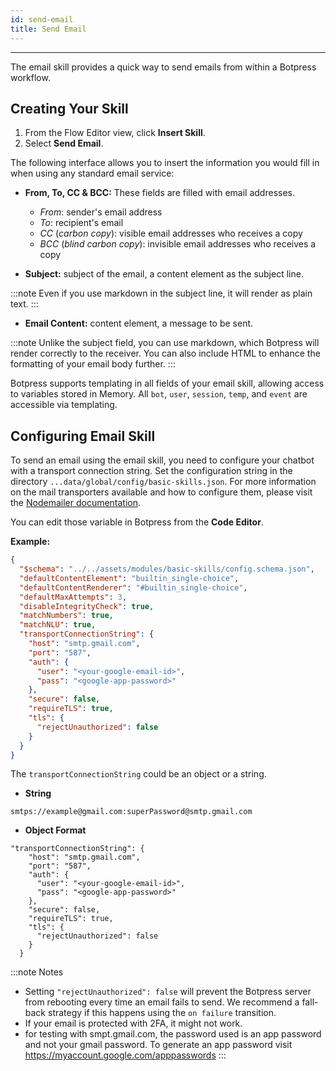 ```yaml
---
id: send-email
title: Send Email
---
```


--------------------

The email skill provides a quick way to send emails from within a Botpress workflow.

## Creating Your Skill

1. From the Flow Editor view, click **Insert Skill**.
1. Select **Send Email**. 

The following interface allows you to insert the information you would fill in when using any standard email service:

- **From, To, CC & BCC:** These fields are filled with email addresses. 
  - _From_: sender's email address
  - _To_: recipient's email
  - _CC_ (_carbon copy_): visible email addresses who receives a copy
  - _BCC_ (_blind carbon copy_): invisible email addresses who receives a copy

- **Subject:** subject of the email, a content element as the subject line.

:::note
Even if you use markdown in the subject line, it will render as plain text.
:::

- **Email Content:** content element, a message to be sent. 

:::note
Unlike the subject field, you can use markdown, which Botpress will render correctly to the receiver. You can also include HTML to enhance the formatting of your email body further.
:::

Botpress supports templating in all fields of your email skill, allowing access to variables stored in Memory. All `bot`, `user`, `session`, `temp`, and `event` are accessible via templating.

## Configuring Email Skill

To send an email using the email skill, you need to configure your chatbot with a transport connection string. Set the configuration string in the directory `...data/global/config/basic-skills.json`. For more information on the mail transporters available and how to configure them, please visit the [Nodemailer documentation](https://nodemailer.com/smtp/#examples).

You can edit those variable in Botpress from the **Code Editor**.

**Example:**

```json
{
  "$schema": "../../assets/modules/basic-skills/config.schema.json",
  "defaultContentElement": "builtin_single-choice",
  "defaultContentRenderer": "#builtin_single-choice",
  "defaultMaxAttempts": 3,
  "disableIntegrityCheck": true,
  "matchNumbers": true,
  "matchNLU": true,
  "transportConnectionString": {
    "host": "smtp.gmail.com",
    "port": "587",
    "auth": {
      "user": "<your-google-email-id>",
      "pass": "<google-app-password>"
    },
    "secure": false,
    "requireTLS": true,
    "tls": {
      "rejectUnauthorized": false
    }
  }
}
```

The `transportConnectionString` could be an object or a string.

- **String**

```
smtps://example@gmail.com:superPassword@smtp.gmail.com
```

- **Object Format**

```
"transportConnectionString": {
    "host": "smtp.gmail.com",
    "port": "587",
    "auth": {
      "user": "<your-google-email-id>",
      "pass": "<google-app-password>"
    },
    "secure": false,
    "requireTLS": true,
    "tls": {
      "rejectUnauthorized": false
    }
  }
```

:::note Notes
- Setting `"rejectUnauthorized": false` will prevent the Botpress server from rebooting every time an email fails to send. We recommend a fall-back strategy if this happens using the `on failure` transition.
- If your email is protected with 2FA, it might not work.
- for testing with smpt.gmail.com, the password used is an app password and not your gmail password. To generate an app password visit  https://myaccount.google.com/apppasswords
:::
